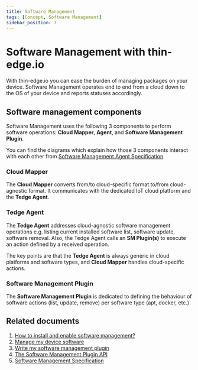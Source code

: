 ```yaml
---
title: Software Management
tags: [Concept, Software Management]
sidebar_position: 7
---
```


# Software Management with thin-edge.io

With thin-edge.io you can ease the burden of managing packages on your device.
Software Management operates end to end from a cloud down to the OS of your device and reports statuses accordingly.

## Software management components

Software Management uses the following 3 components to perform software operations:
**Cloud Mapper**, **Agent**, and **Software Management Plugin**.

You can find the diagrams which explain how those 3 components interact with each other from [Software Management Agent Specification](https://thin-edge.github.io/thin-edge.io-specs/software-management/sm-agent.html).

### Cloud Mapper

The **Cloud Mapper** converts from/to cloud-specific format to/from cloud-agnostic format.
It communicates with the dedicated IoT cloud platform and the **Tedge Agent**.

### Tedge Agent

The **Tedge Agent** addresses cloud-agnostic software management operations e.g. listing current installed software list, software update, software removal.
Also, the Tedge Agent calls an **SM Plugin(s)** to execute an action defined by a received operation.

The key points are that the **Tedge Agent** is always generic in cloud platforms and software types, and **Cloud Mapper** handles cloud-specific actions.

### Software Management Plugin

The **Software Management Plugin** is dedicated to defining the behaviour of software actions (list, update, remove) per software type (apt, docker, etc.)

## Related documents
1. [How to install and enable software management?](../operate/installation/install_and_enable_software_management.md)
2. [Manage my device software](../start/software-management.md)
3. [Write my software management plugin](../extend/write-my-software-management-plugin.md)
4. [The Software Management Plugin API](../references/software_management_plugin_api.md)
5. [Software Management Specification](https://github.com/thin-edge/thin-edge.io-specs/tree/main/src/software-management)
